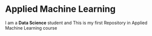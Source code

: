 # Applied Machine Learning

I am a **Data Science** student and This is my first Repository in Applied Machine Learning course

